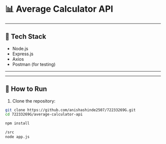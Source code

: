 # 📊 Average Calculator API 

---

## 🔧 Tech Stack

- Node.js
- Express.js
- Axios
- Postman (for testing)

---


---

## 🚀 How to Run

1. Clone the repository:

```bash
git clone https://github.com/anishashinde2507/72233269G.git
cd 72233269G/average-calculator-api

npm install

/src
node app.js







